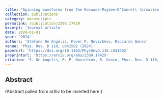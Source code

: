 ```yaml
---
title: "Spinning waveforms from the Kosower–Maybee–O’Connell formalism at leading order"
collection: publications
category: manuscripts
permalink: /publication/2309.17429
excerpt: 'Journal article'
date: 2024-01-01
year: '2024'
authors: 'Stefano De Angelis, Pavel P. Novichkov, Riccardo Gonzo'
venue: 'Phys. Rev. D 110, L041502 (2024)'
paperurl: 'https://doi.org/10.1103/PhysRevD.110.L041502'
preprinturl: 'https://arxiv.org/abs/2309.17429'
citation: 'S. De Angelis, P. P. Novichkov, R. Gonzo, Phys. Rev. D 110, L041502 (2024).'
---
```


## Abstract
(Abstract pulled from arXiv to be inserted here.)
